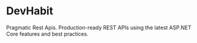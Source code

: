 # DevHabit
Pragmatic Rest Apis. Production-ready REST APIs using the latest ASP.NET Core features and best practices.
